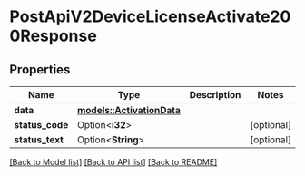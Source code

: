 # PostApiV2DeviceLicenseActivate200Response

## Properties

Name | Type | Description | Notes
------------ | ------------- | ------------- | -------------
**data** | [**models::ActivationData**](activationData.md) |  | 
**status_code** | Option<**i32**> |  | [optional]
**status_text** | Option<**String**> |  | [optional]

[[Back to Model list]](../README.md#documentation-for-models) [[Back to API list]](../README.md#documentation-for-api-endpoints) [[Back to README]](../README.md)


